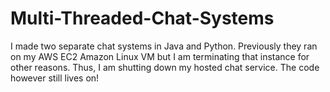 # Multi-Threaded-Chat-Systems

I made two separate chat systems in Java and Python. Previously they ran on my AWS EC2 Amazon Linux VM but I am terminating that instance
for other reasons. Thus, I am shutting down my hosted chat service. The code however still lives on!